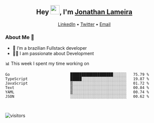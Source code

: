 <h2 align="center">Hey <img src="https://github.com/TheDudeThatCode/TheDudeThatCode/blob/master/Assets/Hi.gif" width="29">, I'm <a href="https://www.linkedin.com/in/jonathanlameira/">Jonathan Lameira</a></h2>
<p align="center">
  <a href="https://www.linkedin.com/in/jonathanlameira/">LinkedIn</a> •
  <a href="https://twitter.com/jlameira">Twitter</a> •
  <a href="mailto:jlameira@gmail.com">Email</a>
</p>

### About Me 🚀
- 🌱  I’m a brazilian Fullstack developer</br>
- 👨‍💻  I am passionate about Development</br>

<!-- ![Jonathan Lameira github stats](https://github-readme-stats.vercel.app/api?username=jlameirameli&show_icons=true&hide_border=true)&nbsp;&nbsp; -->

📊 This week I spent my time working on
<!--START_SECTION:waka-->

```text
Go                           ███████████████████░░░░░░   75.79 %
TypeScript                   █████░░░░░░░░░░░░░░░░░░░░   19.87 %
JavaScript                   ▒░░░░░░░░░░░░░░░░░░░░░░░░   01.72 %
Text                         ▒░░░░░░░░░░░░░░░░░░░░░░░░   00.84 %
YAML                         ▒░░░░░░░░░░░░░░░░░░░░░░░░   00.74 %
JSON                         ░░░░░░░░░░░░░░░░░░░░░░░░░   00.62 %
```

<!--END_SECTION:waka-->

<br />

![visitors](https://visitor-badge.laobi.icu/badge?page_id=jlameira.jlameira)
